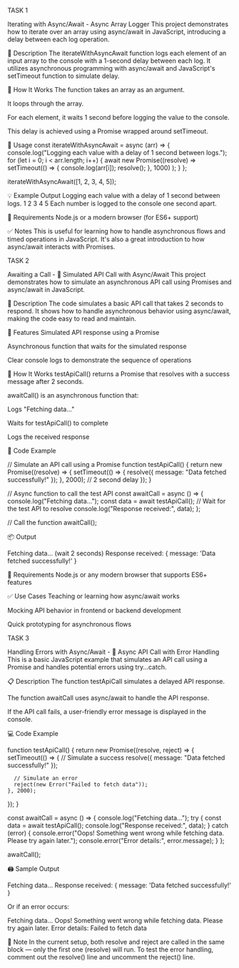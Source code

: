 TASK 1

Iterating with Async/Await - Async Array Logger
This project demonstrates how to iterate over an array using async/await in JavaScript, introducing a delay between each log operation.

📄 Description
The iterateWithAsyncAwait function logs each element of an input array to the console with a 1-second delay between each log. It utilizes asynchronous programming with async/await and JavaScript's setTimeout function to simulate delay.

🧠 How It Works
The function takes an array as an argument.

It loops through the array.

For each element, it waits 1 second before logging the value to the console.

This delay is achieved using a Promise wrapped around setTimeout.

🔧 Usage
const iterateWithAsyncAwait = async (arr) => {
console.log("Logging each value with a delay of 1 second between logs.");
for (let i = 0; i < arr.length; i++) {
await new Promise((resolve) =>
setTimeout(() => {
console.log(arr[i]);
resolve();
}, 1000)
);
}
};

iterateWithAsyncAwait([1, 2, 3, 4, 5]);

💡 Example Output
Logging each value with a delay of 1 second between logs.
1
2
3
4
5
Each number is logged to the console one second apart.

📁 Requirements
Node.js or a modern browser (for ES6+ support)

✅ Notes
This is useful for learning how to handle asynchronous flows and timed operations in JavaScript. It's also a great introduction to how async/await interacts with Promises.


TASK 2

Awaiting a Call - 🧪 Simulated API Call with Async/Await
This project demonstrates how to simulate an asynchronous API call using Promises and async/await in JavaScript.

📄 Description
The code simulates a basic API call that takes 2 seconds to respond. It shows how to handle asynchronous behavior using async/await, making the code easy to read and maintain.

🚀 Features
Simulated API response using a Promise

Asynchronous function that waits for the simulated response

Clear console logs to demonstrate the sequence of operations

🧠 How It Works
testApiCall() returns a Promise that resolves with a success message after 2 seconds.

awaitCall() is an asynchronous function that:

Logs "Fetching data..."

Waits for testApiCall() to complete

Logs the received response

🧪 Code Example

// Simulate an API call using a Promise
function testApiCall() {
return new Promise((resolve) => {
setTimeout(() => {
resolve({ message: "Data fetched successfully!" });
}, 2000); // 2 second delay
});
}

// Async function to call the test API
const awaitCall = async () => {
console.log("Fetching data...");
const data = await testApiCall(); // Wait for the test API to resolve
console.log("Response received:", data);
};

// Call the function
awaitCall();

📦 Output

Fetching data...
(wait 2 seconds)
Response received: { message: 'Data fetched successfully!' }

📁 Requirements
Node.js or any modern browser that supports ES6+ features

✅ Use Cases
Teaching or learning how async/await works

Mocking API behavior in frontend or backend development

Quick prototyping for asynchronous flows


TASK 3

Handling Errors with Async/Await - 🧪 Async API Call with Error Handling
This is a basic JavaScript example that simulates an API call using a Promise and handles potential errors using try...catch.

📋 Description
The function testApiCall simulates a delayed API response.

The function awaitCall uses async/await to handle the API response.

If the API call fails, a user-friendly error message is displayed in the console.

💻 Code Example

function testApiCall() {
return new Promise((resolve, reject) => {
setTimeout(() => {
// Simulate a success
resolve({ message: "Data fetched successfully!" });

      // Simulate an error
      reject(new Error("Failed to fetch data"));
    }, 2000);

});
}

const awaitCall = async () => {
console.log("Fetching data...");
try {
const data = await testApiCall();
console.log("Response received:", data);
} catch (error) {
console.error("Oops! Something went wrong while fetching data. Please try again later.");
console.error("Error details:", error.message);
}
};

awaitCall();

🖨️ Sample Output

Fetching data...
Response received: { message: 'Data fetched successfully!' }

Or if an error occurs:

Fetching data...
Oops! Something went wrong while fetching data. Please try again later.
Error details: Failed to fetch data

📌 Note
In the current setup, both resolve and reject are called in the same block — only the first one (resolve) will run. To test the error handling, comment out the resolve() line and uncomment the reject() line.
